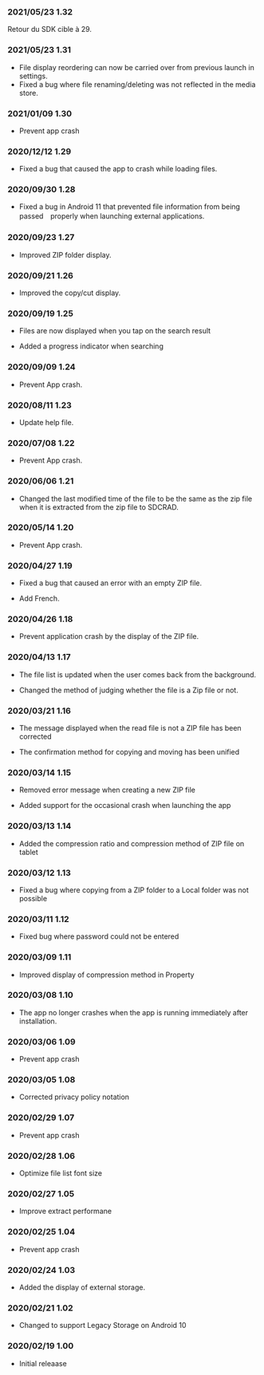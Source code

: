 ### 2021/05/23 1.32  
Retour du SDK cible à 29.  

### 2021/05/23 1.31  

- File display reordering can now be carried over from previous launch in settings.  
- Fixed a bug where file renaming/deleting was not reflected in the media store.  

### 2021/01/09 1.30  

- Prevent app crash  

### 2020/12/12 1.29  

- Fixed a bug that caused the app to crash while loading files.  

### 2020/09/30 1.28  

- Fixed a bug in Android 11 that prevented file information from being passed　properly when launching external applications.  

###  2020/09/23 1.27  

- Improved ZIP folder display.  

###  2020/09/21 1.26  

- Improved the copy/cut display.  

###  2020/09/19 1.25  

- Files are now displayed when you tap on the search result  

- Added a progress indicator when searching  

### 2020/09/09 1.24  

- Prevent App crash.  

### 2020/08/11 1.23  

- Update help file.  

### 2020/07/08 1.22  

- Prevent App crash.  

### 2020/06/06 1.21  

- Changed the last modified time of the file to be the same as the zip file when it is extracted from the zip file to SDCRAD.  

### 2020/05/14 1.20  

- Prevent App crash.  

### 2020/04/27 1.19  

- Fixed a bug that caused an error with an empty ZIP file.  

- Add French.  

### 2020/04/26 1.18  

- Prevent application crash by the display of the ZIP file.  

### 2020/04/13 1.17  

- The file list is updated when the user comes back from the background.  

- Changed the method of judging whether the file is a Zip file or not.  

### 2020/03/21 1.16  

- The message displayed when the read file is not a ZIP file has been corrected  

- The confirmation method for copying and moving has been unified  

### 2020/03/14 1.15  

- Removed error message when creating a new ZIP file  

- Added support for the occasional crash when launching the app  

### 2020/03/13 1.14  

- Added the compression ratio and compression method of ZIP file on tablet  

### 2020/03/12 1.13  

- Fixed a bug where copying from a ZIP folder to a Local folder was not possible  

### 2020/03/11 1.12  

- Fixed bug where password could not be entered  

### 2020/03/09 1.11  

- Improved display of compression method in Property  

### 2020/03/08 1.10  

-   The app no longer crashes when the app is running immediately after installation.  

### 2020/03/06 1.09  

-   Prevent app crash  

### 2020/03/05 1.08  

-   Corrected privacy policy notation  

### 2020/02/29 1.07  

-   Prevent app crash  

### 2020/02/28 1.06  

-   Optimize file list font size  

### 2020/02/27 1.05  

-   Improve extract performane  

### 2020/02/25 1.04  

-   Prevent app crash  

### 2020/02/24 1.03   

-   Added the display of external storage.  

### 2020/02/21 1.02   

-   Changed to support Legacy Storage on Android 10  

### 2020/02/19 1.00   

-   Initial releaase  
